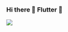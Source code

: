 ### Hi there 👋 Flutter 💙
<img src="https://media2.giphy.com/media/E89xxATM4iZoPdr6Tb/giphy.gif?cid=ecf05e47hwug1qtfun8hwnbv5oue7brafl1rvkdikljso7lf&rid=giphy.gif&ct=g4"/>
<!--
**metehanpinarli/metehanpinarli** is a ✨ _special_ ✨ repository because its `README.md` (this file) appears on your GitHub profile.

Here are some ideas to get you started:

- 🔭 I’m currently working on ...
- 🌱 I’m currently learning ...
- 👯 I’m looking to collaborate on ...
- 🤔 I’m looking for help with ...
- 💬 Ask me about ...
- 📫 How to reach me: ...
- 😄 Pronouns: ...
- ⚡ Fun fact: ...
-->
